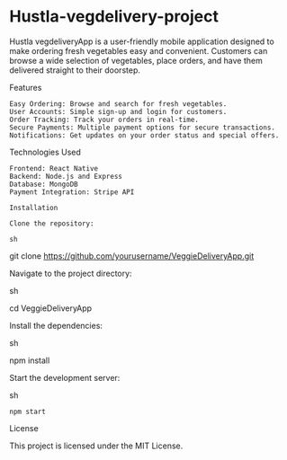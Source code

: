 # Hustla-vegdelivery-project

Hustla vegdeliveryApp is a user-friendly mobile application designed to make ordering fresh vegetables easy and convenient. Customers can browse a wide selection of vegetables, place orders, and have them delivered straight to their doorstep.

Features

    Easy Ordering: Browse and search for fresh vegetables.
    User Accounts: Simple sign-up and login for customers.
    Order Tracking: Track your orders in real-time.
    Secure Payments: Multiple payment options for secure transactions.
    Notifications: Get updates on your order status and special offers.

Technologies Used

    Frontend: React Native
    Backend: Node.js and Express
    Database: MongoDB
    Payment Integration: Stripe API

    Installation

    Clone the repository:

    sh

git clone https://github.com/yourusername/VeggieDeliveryApp.git

Navigate to the project directory:

sh

cd VeggieDeliveryApp

Install the dependencies:

sh

npm install

Start the development server:

sh

    npm start

License

This project is licensed under the MIT License.
